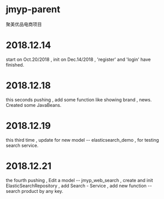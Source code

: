 # jmyp-parent
聚美优品电商项目

# 2018.12.14 #
start on Oct.20/2018 ,  init on Dec.14/2018 , 'register' and 'login' have finished.

# 2018.12.18 #
this seconds pushing , add some function like showing brand , news. Created some JavaBeans.

# 2018.12.19 #
this third time , update for new model -- elasticsearch_demo , for testing search service.

# 2018.12.21 #
the fourth pushing , Edit a model -- jmyp_web_search , create and init ElasticSearchRepository ,
add Search - Service , add new function -- search product by any key.
